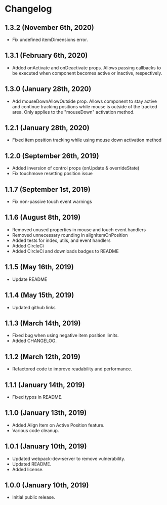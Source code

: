 # Changelog

## 1.3.2 (November 6th, 2020)

- Fix undefined itemDimensions error.

## 1.3.1 (February 6th, 2020)

- Added onActivate and onDeactivate props. Allows passing callbacks to be executed when component becomes active or inactive, respectively.

## 1.3.0 (January 28th, 2020)

- Add mouseDownAllowOutside prop. Allows component to stay active and continue tracking positions while mouse is outside of the tracked area. Only applies to the "mouseDown" activation method.

## 1.2.1 (January 28th, 2020)

- Fixed item position tracking while using mouse down activation method

## 1.2.0 (September 26th, 2019)

- Added inversion of control props (onUpdate & overrideState)
- Fix touchmove resetting position issue

## 1.1.7 (September 1st, 2019)

- Fix non-passive touch event warnings

## 1.1.6 (August 8th, 2019)

- Removed unused properties in mouse and touch event handlers
- Removed unnecessary rounding in alignItemOnPosition
- Added tests for index, utils, and event handlers
- Added CircleCi
- Added CircleCi and downloads badges to README

## 1.1.5 (May 16th, 2019)

- Update README

## 1.1.4 (May 15th, 2019)

- Updated github links

## 1.1.3 (March 14th, 2019)

- Fixed bug when using negative item position limits.
- Added CHANGELOG.

## 1.1.2 (March 12th, 2019)

- Refactored code to improve readability and performance.

## 1.1.1 (January 14th, 2019)

- Fixed typos in README.

## 1.1.0 (January 13th, 2019)

- Added Align Item on Active Position feature.
- Various code cleanup.

## 1.0.1 (January 10th, 2019)

- Updated webpack-dev-server to remove vulnerability.
- Updated README.
- Added license.

## 1.0.0 (January 10th, 2019)

- Initial public release.
